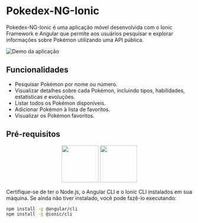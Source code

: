# Pokedex-NG-Ionic

Pokedex-NG-Ionic é uma aplicação móvel desenvolvida com o Ionic Framework e Angular que permite aos usuários pesquisar e explorar informações sobre Pokémon utilizando uma API pública.

![Demo da aplicação](demo.gif)

## Funcionalidades

- Pesquisar Pokémon por nome ou número.
- Visualizar detalhes sobre cada Pokémon, incluindo tipos, habilidades, estatísticas e evoluções.
- Listar todos os Pokémon disponíveis.
- Adicionar Pokémon à lista de favoritos.
- Visualizar os Pokémon favoritos.

## Pré-requisitos

<div align="center">
    <img width="100" src="https://cdn.jsdelivr.net/gh/devicons/devicon/icons/angularjs/angularjs-original.svg" />
    <img width="100" src="https://cdn.jsdelivr.net/gh/devicons/devicon/icons/ionic/ionic-original.svg" />
</div>

Certifique-se de ter o Node.js, o Angular CLI e o Ionic CLI instalados em sua máquina. Se ainda não tiver instalado, você pode fazê-lo executando:

```bash
npm install -g @angular/cli
npm install -g @ionic/cli
